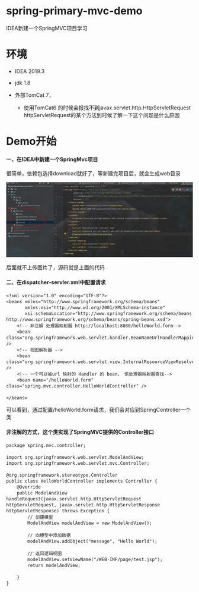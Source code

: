 # spring-primary-mvc-demo
IDEA新建一个SpringMVC项目学习

# 环境
  - IDEA 2019.3
  - jdk 1.8
  - 外部TomCat 7，
  
     - 使用TomCat6 的时候会报找不到javax.servlet.http.HttpServletRequest httpServletRequest的某个方法到时候了解一下这个问题是什么原因
# Demo开始
#### 一、在IDEA中新建一个SpringMvc项目

很简单，依赖包选择download就好了，等新建完项目后，就会生成web目录

![](https://github.com/Whongxing/spring-primary-mvc-demo/blob/master/src/image/mvc-web%E7%94%9F%E6%88%90.PNG)

后面就不上传图片了，源码就是上面的代码

#### 二、在dispatcher-servler.xml中配置请求
```
<?xml version="1.0" encoding="UTF-8"?>
<beans xmlns="http://www.springframework.org/schema/beans"
       xmlns:xsi="http://www.w3.org/2001/XMLSchema-instance"
       xsi:schemaLocation="http://www.springframework.org/schema/beans http://www.springframework.org/schema/beans/spring-beans.xsd">
    <!-- 非注解 处理器映射器 http://localhost:8080/helloWorld.form-->
    <bean class="org.springframework.web.servlet.handler.BeanNameUrlHandlerMapping" />
    <!-- 视图解析器 -->
    <bean class="org.springframework.web.servlet.view.InternalResourceViewResolver" />
    <!-- 一个可以被url 映射的 Handler 的 bean， 供处理器映射器查找-->
    <bean name="/helloWorld.form" class="spring.mvc.controller.HelloWorldController" />

</beans>
```

可以看到，通过配置/helloWorld.form请求，我们会对应到SpringController一个类

#### 非注解的方式，这个类实现了SpringMVC提供的Controller接口
```
package spring.mvc.controller;

import org.springframework.web.servlet.ModelAndView;
import org.springframework.web.servlet.mvc.Controller;

@org.springframework.stereotype.Controller
public class HelloWorldController implements Controller {
    @Override
    public ModelAndView handleRequest(javax.servlet.http.HttpServletRequest httpServletRequest, javax.servlet.http.HttpServletResponse httpServletResponse) throws Exception {
        // 创建模型
        ModelAndView modelAndView = new ModelAndView();

        // 向模型中添加数据
        modelAndView.addObject("message", "Hello World");

        // 返回逻辑视图
        modelAndView.setViewName("/WEB-INF/page/test.jsp");
        return modelAndView;

    }
}
```


